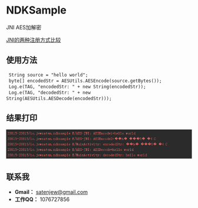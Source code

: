 # NDKSample
JNI AES加解密

[JNI的两种注册方式比较](https://jewsaten.github.io/2017/09/25/jni-simple/)

## 使用方法

```
 String source = "hello world";
 byte[] encodedStr = AESUtils.AESEncode(source.getBytes());
 Log.e(TAG, "encodedStr: " + new String(encodedStr));
 Log.e(TAG, "decodedStr: " + new String(AESUtils.AESDecode(encodedStr)));
 ```

## 结果打印

![img2](/img/img2.png "img2")

## 联系我
- **Gmail：** satenjew@gmail.com
- **工作QQ：** 1076727856
